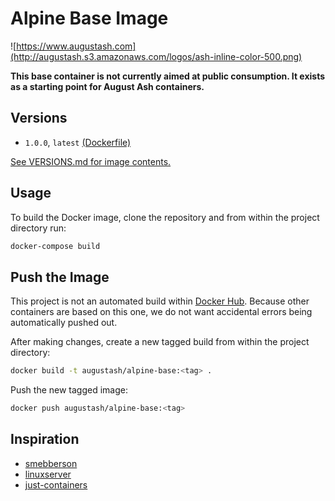 # Alpine Base Image

![https://www.augustash.com](http://augustash.s3.amazonaws.com/logos/ash-inline-color-500.png)

**This base container is not currently aimed at public consumption. It exists as a starting point for August Ash containers.**

## Versions

- `1.0.0`, `latest` [(Dockerfile)](https://github.com/augustash/docker-alpine-base/blob/1.0.0/Dockerfile)

[See VERSIONS.md for image contents.](https://github.com/augustash/docker-alpine-base/blob/master/VERSIONS.md)

## Usage

To build the Docker image, clone the repository and from within the project directory run:

```bash
docker-compose build
```

## Push the Image

This project is not an automated build within [Docker Hub](https://hub.docker.com). Because other containers are based on this one, we do not want accidental errors being automatically pushed out.

After making changes, create a new tagged build from within the project directory:

```bash
docker build -t augustash/alpine-base:<tag> .
```

Push the new tagged image:

```bash
docker push augustash/alpine-base:<tag>
```

## Inspiration

- [smebberson](https://github.com/smebberson)
- [linuxserver](https://github.com/linuxserver/)
- [just-containers](https://github.com/just-containers/)

